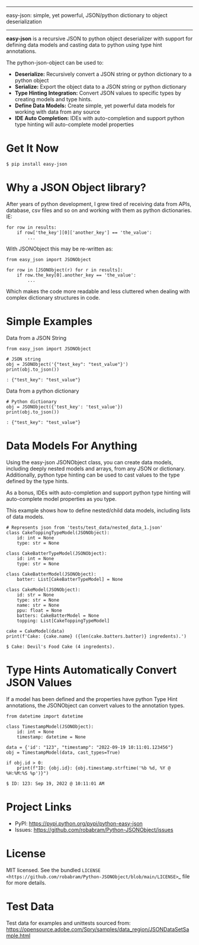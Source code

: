 **********************************************************************************
easy-json: simple, yet powerful, JSON/python dictionary to object deserialization  
**********************************************************************************

**easy-json** is a recursive JSON to python object deserializer with support for defining data models and casting data to python using type hint annotations. 

The python-json-object can be used to:

- **Deserialize:** Recursively convert a JSON string or python dictionary to a python object
- **Serialize:** Export the object data to a JSON string or python dictionary
- **Type Hinting Integration:** Convert JSON values to specific types by creating models and type hints.
- **Define Data Models:** Create simple, yet powerful data models for working with data from any source
- **IDE Auto Completion:** IDEs with auto-completion and support python type hinting will auto-complete model properties


Get It Now
==========

    $ pip install easy-json

Why a JSON Object library?
==========================
After years of python development, I grew tired of receiving data from APIs, database, csv files and so on and working with them as python dictionaries. IE: 

    for row in results:
        if row['the_key'][0]['another_key'] == 'the_value':
            ...

With JSONObject this may be re-written as:

    from easy_json import JSONObject

    for row in [JSONObject(r) for r in results]:
        if row.the_key[0].another_key == 'the_value':
            ...

Which makes the code more readable and less cluttered when dealing with complex dictionary structures in code.


Simple Examples
===============

Data from a JSON String

    from easy_json import JSONObject
    
    # JSON string
    obj = JSONObject('{"test_key": "test_value"}')
    print(obj.to_json())

    : {"test_key": "test_value"}

Data from a python dictionary

    # Python dictionary 
    obj = JSONObject({'test_key': 'test_value'})
    print(obj.to_json())

    : {"test_key": "test_value"}


Data Models For Anything
========================

Using the easy-json JSONObject class, you can create data models, including deeply nested models and arrays, from any JSON or dictionary. Additionally, python type hinting can be used to cast values to the type defined by the type hints.

As a bonus, IDEs with auto-completion and support python type hinting will auto-complete model properties as you type. 

This example shows how to define nested/child data models, including lists of data models.

    # Represents json from 'tests/test_data/nested_data_1.json'
    class CakeToppingTypeModel(JSONObject):
        id: int = None
        type: str = None    
    
    class CakeBatterTypeModel(JSONObject):
        id: int = None
        type: str = None    
    
    class CakeBatterModel(JSONObject):
        batter: List[CakeBatterTypeModel] = None    
    
    class CakeModel(JSONObject):
        id: str = None
        type: str = None
        name: str = None
        ppu: float = None
        batters: CakeBatterModel = None
        topping: List[CakeToppingTypeModel]

    cake = CakeModel(data)
    print(f'Cake: {cake.name} ({len(cake.batters.batter)} ingredents).') 

    $ Cake: Devil's Food Cake (4 ingredents).


Type Hints Automatically Convert JSON Values
============================================
If a model has been defined and the properties have python Type Hint annotations, the JSONObject can convert values to the annotation types.

    from datetime import datetime 

    class TimestampModel(JSONObject):
        id: int = None
        timestamp: datetime = None

    data = {'id': "123", "timestamp": "2022-09-19 10:11:01.123456"}
    obj = TimestampModel(data, cast_types=True)

    if obj.id > 0:
        print(f"ID: {obj.id}: {obj.timestamp.strftime('%b %d, %Y @ %H:%M:%S %p')}")

    $ ID: 123: Sep 19, 2022 @ 10:11:01 AM

    
Project Links
=============

- PyPI: https://pypi.python.org/pypi/python-easy-json
- Issues: https://github.com/robabram/Python-JSONObject/issues

License
=======

MIT licensed. See the bundled `LICENSE <https://github.com/robabram/Python-JSONObject/blob/main/LICENSE>`_ file for more details.


Test Data
=========

Test data for examples and unittests sourced from: https://opensource.adobe.com/Spry/samples/data_region/JSONDataSetSample.html